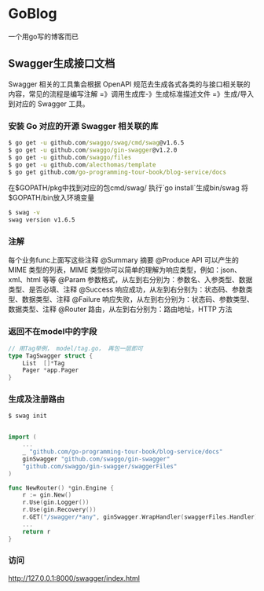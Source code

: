 # GoBlog

一个用go写的博客而已

## Swagger生成接口文档

Swagger 相关的工具集会根据 OpenAPI 规范去生成各式各类的与接口相关联的内容，常见的流程是编写注解 =》调用生成库-》生成标准描述文件 =》生成/导入到对应的 Swagger 工具。

### 安装 Go 对应的开源 Swagger 相关联的库

```cmd
$ go get -u github.com/swaggo/swag/cmd/swag@v1.6.5
$ go get -u github.com/swaggo/gin-swagger@v1.2.0 
$ go get -u github.com/swaggo/files
$ go get -u github.com/alecthomas/template
$ go get github.com/go-programming-tour-book/blog-service/docs


```

在$GOPATH/pkg中找到对应的包cmd/swag/ 执行`go install`生成bin/swag
将$GOPATH/bin放入环境变量

```cmd
$ swag -v
swag version v1.6.5
```

### 注解
每个业务func上面写这些注释
@Summary	摘要
@Produce	API 可以产生的 MIME 类型的列表，MIME 类型你可以简单的理解为响应类型，例如：json、xml、html 等等
@Param	参数格式，从左到右分别为：参数名、入参类型、数据类型、是否必填、注释
@Success	响应成功，从左到右分别为：状态码、参数类型、数据类型、注释
@Failure	响应失败，从左到右分别为：状态码、参数类型、数据类型、注释
@Router	路由，从左到右分别为：路由地址，HTTP 方法

### 返回不在model中的字段
```go
// 用Tag举例， model/tag.go， 再包一层即可
type TagSwagger struct {
	List  []*Tag
	Pager *app.Pager
}

```


### 生成及注册路由
```cmd
$ swag init
```
```go

import (
	...
	_ "github.com/go-programming-tour-book/blog-service/docs"
	ginSwagger "github.com/swaggo/gin-swagger"
	"github.com/swaggo/gin-swagger/swaggerFiles"
)

func NewRouter() *gin.Engine {
    r := gin.New()
    r.Use(gin.Logger())
    r.Use(gin.Recovery())
    r.GET("/swagger/*any", ginSwagger.WrapHandler(swaggerFiles.Handler))
    ...
    return r
}
```
### 访问
http://127.0.0.1:8000/swagger/index.html

